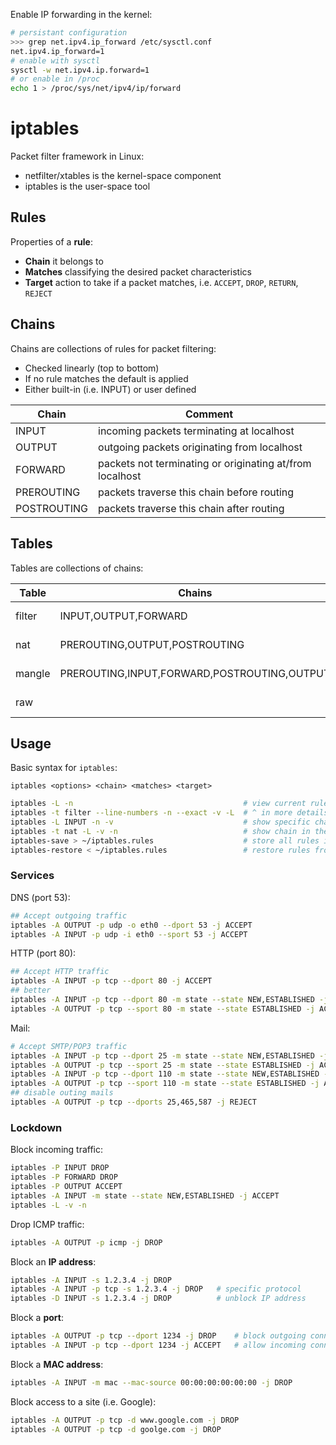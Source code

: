 
Enable IP forwarding in the kernel:

```bash
# persistant configuration
>>> grep net.ipv4.ip_forward /etc/sysctl.conf
net.ipv4.ip_forward=1
# enable with sysctl
sysctl -w net.ipv4.ip.forward=1
# or enable in /proc
echo 1 > /proc/sys/net/ipv4/ip/forward
```

# iptables

Packet filter framework in Linux:

* netfilter/xtables is the kernel-space component
* iptables is the user-space tool

## Rules

Properties of a **rule**:

* **Chain** it belongs to
* **Matches** classifying the desired packet characteristics 
* **Target** action to take if a packet matches, i.e. `ACCEPT`, `DROP`, `RETURN`, `REJECT` 

## Chains

Chains are collections of rules for packet filtering:

* Checked linearly (top to bottom)
* If no rule matches the default is applied
* Either built-in (i.e. INPUT) or user defined

| Chain       | Comment                                                  |
|-------------|----------------------------------------------------------|
| INPUT       | incoming packets terminating at localhost                |
| OUTPUT      | outgoing packets originating from localhost              |
| FORWARD     | packets not terminating or originating at/from localhost |
| PREROUTING  | packets traverse this chain before routing               |
| POSTROUTING | packets traverse this chain after routing                |

## Tables

Tables are collections of chains:

| Table  | Chains                                      | Comment                                      |
|--------|---------------------------------------------|----------------------------------------------|
| filter | INPUT,OUTPUT,FORWARD                        | (default) actual packet filtering            |
| nat    | PREROUTING,OUTPUT,POSTROUTING               | rewrite packet source/destination            |
| mangle | PREROUTING,INPUT,FORWARD,POSTROUTING,OUTPUT | alter packet headers/contents                |
| raw    |                                             | avoid connection tracking                    |

## Usage

Basic syntax for `iptables`:

    iptables <options> <chain> <matches> <target>

```bash
iptables -L -n                                      # view current rules
iptables -t filter --line-numbers -n --exact -v -L  # ^ in more details
iptables -L INPUT -n -v                             # show specific chain i.e. INPUT
iptables -t nat -L -v -n                            # show chain in the NAT table
iptables-save > ~/iptables.rules                    # store all rules in file
iptables-restore < ~/iptables.rules                 # restore rules from file
```

### Services

DNS (port 53):

```bash
## Accept outgoing traffic
iptables -A OUTPUT -p udp -o eth0 --dport 53 -j ACCEPT
iptables -A INPUT -p udp -i eth0 --sport 53 -j ACCEPT
```

HTTP (port 80):

```bash
## Accept HTTP traffic
iptables -A INPUT -p tcp --dport 80 -j ACCEPT
## better
iptables -A INPUT -p tcp --dport 80 -m state --state NEW,ESTABLISHED -j ACCEPT
iptables -A OUTPUT -p tcp --sport 80 -m state --state ESTABLISHED -j ACCEPT
```

Mail:

```bash
# Accept SMTP/POP3 traffic
iptables -A INPUT -p tcp --dport 25 -m state --state NEW,ESTABLISHED -j ACCEPT
iptables -A OUTPUT -p tcp --sport 25 -m state --state ESTABLISHED -j ACCEPT
iptables -A INPUT -p tcp --dport 110 -m state --state NEW,ESTABLISHED -j ACCEPT
iptables -A OUTPUT -p tcp --sport 110 -m state --state ESTABLISHED -j ACCEPT
## disable outing mails
iptables -A OUTPUT -p tcp --dports 25,465,587 -j REJECT
```

### Lockdown

Block incoming traffic:

```bash
iptables -P INPUT DROP
iptables -P FORWARD DROP
iptables -P OUTPUT ACCEPT
iptables -A INPUT -m state --state NEW,ESTABLISHED -j ACCEPT
iptables -L -v -n
```

Drop ICMP traffic:

```bash
iptables -A OUTPUT -p icmp -j DROP
```

Block an **IP address**:

```bash
iptables -A INPUT -s 1.2.3.4 -j DROP
iptables -A INPUT -p tcp -s 1.2.3.4 -j DROP   # specific protocol
iptables -D INPUT -s 1.2.3.4 -j DROP          # unblock IP address
```

Block a **port**:

```bash
iptables -A OUTPUT -p tcp --dport 1234 -j DROP    # block outgoing connections
iptables -A INPUT -p tcp --dport 1234 -j ACCEPT   # allow incoming connections
```

Block a **MAC address**:

```bash
iptables -A INPUT -m mac --mac-source 00:00:00:00:00:00 -j DROP
```

Block access to a site (i.e. Google):

```bash
iptables -A OUTPUT -p tcp -d www.google.com -j DROP
iptables -A OUTPUT -p tcp -d goolge.com -j DROP
```


